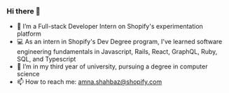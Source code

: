 ### Hi there 👋
- 🔭 I’m a Full-stack Developer Intern on Shopify's experimentation platform
- 💻 As an intern in Shopify's Dev Degree program, I've learned software engineering fundamentals in Javascript, Rails, React, GraphQL, Ruby, SQL, and Typescript
- 🌱 I’m in my third year of university, pursuing a degree in computer science
- 📫 How to reach me: amna.shahbaz@shopify.com
